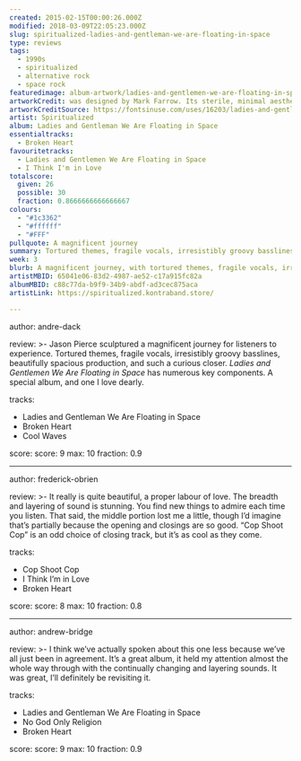 ```yaml
---
created: 2015-02-15T00:00:26.000Z
modified: 2018-03-09T22:05:23.000Z
slug: spiritualized-ladies-and-gentleman-we-are-floating-in-space
type: reviews
tags:
  - 1990s
  - spiritualized
  - alternative rock
  - space rock
featuredimage: album-artwork/ladies-and-gentlemen-we-are-floating-in-space-spiritualized.jpg
artworkCredit: was designed by Mark Farrow. Its sterile, minimal aesthetic was made to resemble the packaging of prescription medicine. A 2009 edition of the album went so far as to package the songs in an enormous pill box, each song stored on a three-inch CD in an oversized blister pack.
artworkCreditSource: https://fontsinuse.com/uses/16203/ladies-and-gentlemen-we-are-floating-in-space
artist: Spiritualized
album: Ladies and Gentleman We Are Floating in Space
essentialtracks:
  - Broken Heart
favouritetracks:
  - Ladies and Gentlemen We Are Floating in Space
  - I Think I'm in Love
totalscore:
  given: 26
  possible: 30
  fraction: 0.8666666666666667
colours:
  - "#1c3362"
  - "#ffffff"
  - "#FFF"
pullquote: A magnificent journey
summary: Tortured themes, fragile vocals, irresistibly groovy basslines, beautifully spacious production, and such a curious closer. Ladies and Gentlemen We Are Floating in Space has numerous key components.
week: 3
blurb: A magnificent journey, with tortured themes, fragile vocals, irresistibly groovy basslines, beautifully spacious production, and such a curious closer.
artistMBID: 65041e06-83d2-4987-ae52-c17a915fc82a
albumMBID: c88c77da-b9f9-34b9-abdf-ad3cec875aca
artistLink: https://spiritualized.kontraband.store/

---
```


author: andre-dack

review: >-
  Jason Pierce sculptured a magnificent journey for listeners to experience. Tortured themes, fragile vocals, irresistibly groovy basslines, beautifully spacious production, and such a curious closer. *Ladies and Gentlemen We Are Floating in Space* has numerous key components. A special album, and one I love dearly.

tracks:
  - Ladies and Gentleman We Are Floating in Space
  - ­Broken Heart
  - ­Cool Waves

score:
  score: 9
  max: 10
  fraction: 0.9

---
author: frederick-obrien

review: >- 
  It really is quite beautiful, a proper labour of love. The breadth and layering of sound is stunning. You find new things to admire each time you listen. That said, the middle portion lost me a little, though I’d imagine that’s partially because the opening and closings are so good. “Cop Shoot Cop” is an odd choice of closing track, but it’s as cool as they come.

tracks:
  - Cop Shoot Cop
  - ­I Think I’m in Love
  - ­Broken Heart

score:
  score: 8
  max: 10
  fraction: 0.8

---
author: andrew-bridge

review: >-
  I think we’ve actually spoken about this one less because we’ve all just been in agreement. It’s a great album, it held my attention almost the whole way through with the continually changing and layering sounds. It was great, I’ll definitely be revisiting it.

tracks:
  - Ladies and Gentleman We Are Floating in Space
  - ­No God Only Religion
  - ­Broken Heart

score:
  score: 9
  max: 10
  fraction: 0.9